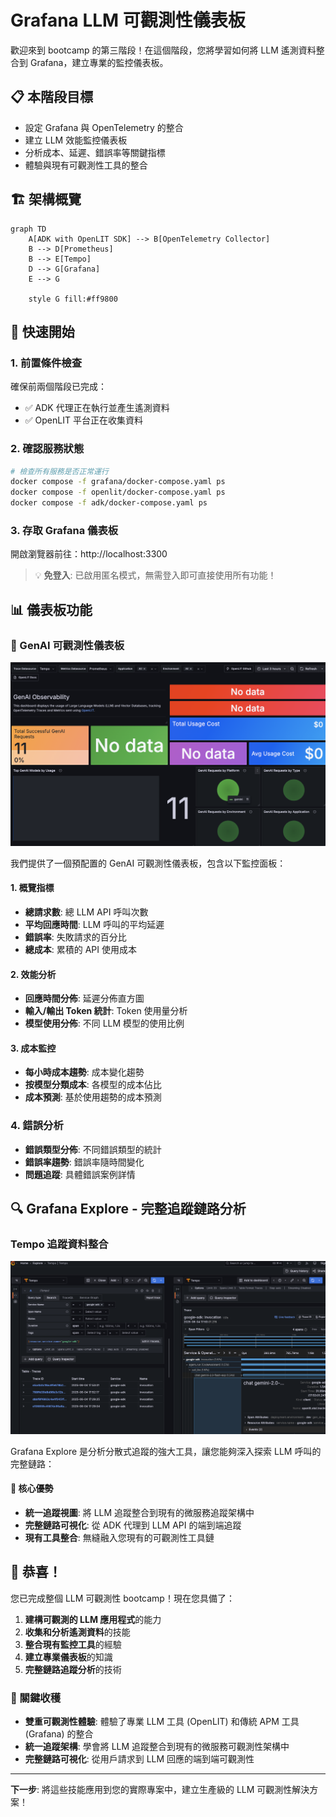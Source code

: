 # Grafana LLM 可觀測性儀表板

歡迎來到 bootcamp 的第三階段！在這個階段，您將學習如何將 LLM 遙測資料整合到 Grafana，建立專業的監控儀表板。

## 📋 本階段目標

- 設定 Grafana 與 OpenTelemetry 的整合
- 建立 LLM 效能監控儀表板
- 分析成本、延遲、錯誤率等關鍵指標
- 體驗與現有可觀測性工具的整合

## 🏗️ 架構概覽

```mermaid
graph TD
    A[ADK with OpenLIT SDK] --> B[OpenTelemetry Collector]
    B --> D[Prometheus]
    B --> E[Tempo]
    D --> G[Grafana]
    E --> G
    
    style G fill:#ff9800
```

## 🚀 快速開始

### 1. 前置條件檢查

確保前兩個階段已完成：
- ✅ ADK 代理正在執行並產生遙測資料
- ✅ OpenLIT 平台正在收集資料

### 2. 確認服務狀態

```bash
# 檢查所有服務是否正常運行
docker compose -f grafana/docker-compose.yaml ps
docker compose -f openlit/docker-compose.yaml ps
docker compose -f adk/docker-compose.yaml ps
```

### 3. 存取 Grafana 儀表板

開啟瀏覽器前往：http://localhost:3300

> 💡 **免登入**: 已啟用匿名模式，無需登入即可直接使用所有功能！

## 📊 儀表板功能

### 🎯 GenAI 可觀測性儀表板

![grafana-dashboard.png](./images/grafana-dashboard.png)

我們提供了一個預配置的 GenAI 可觀測性儀表板，包含以下監控面板：

#### 1. 概覽指標
- **總請求數**: 總 LLM API 呼叫次數
- **平均回應時間**: LLM 呼叫的平均延遲
- **錯誤率**: 失敗請求的百分比
- **總成本**: 累積的 API 使用成本

#### 2. 效能分析
- **回應時間分佈**: 延遲分佈直方圖
- **輸入/輸出 Token 統計**: Token 使用量分析
- **模型使用分佈**: 不同 LLM 模型的使用比例

#### 3. 成本監控
- **每小時成本趨勢**: 成本變化趨勢
- **按模型分類成本**: 各模型的成本佔比
- **成本預測**: 基於使用趨勢的成本預測

### 4. 錯誤分析
- **錯誤類型分佈**: 不同錯誤類型的統計
- **錯誤率趨勢**: 錯誤率隨時間變化
- **問題追蹤**: 具體錯誤案例詳情

## 🔍 Grafana Explore - 完整追蹤鏈路分析

### Tempo 追蹤資料整合

![grafana-explore.png](./images/grafana-explore.png)

Grafana Explore 是分析分散式追蹤的強大工具，讓您能夠深入探索 LLM 呼叫的完整鏈路：

#### 🎯 核心優勢

- **統一追蹤視圖**: 將 LLM 追蹤整合到現有的微服務追蹤架構中
- **完整鏈路可視化**: 從 ADK 代理到 LLM API 的端到端追蹤
- **現有工具整合**: 無縫融入您現有的可觀測性工具鏈

## 🎉 恭喜！

您已完成整個 LLM 可觀測性 bootcamp！現在您具備了：

1. **建構可觀測的 LLM 應用程式**的能力
2. **收集和分析遙測資料**的技能  
3. **整合現有監控工具**的經驗
4. **建立專業儀表板**的知識
5. **完整鏈路追蹤分析**的技術

### 🌟 關鍵收穫

- **雙重可觀測性體驗**: 體驗了專業 LLM 工具 (OpenLIT) 和傳統 APM 工具 (Grafana) 的整合
- **統一追蹤架構**: 學會將 LLM 追蹤整合到現有的微服務可觀測性架構中
- **完整鏈路可視化**: 從用戶請求到 LLM 回應的端到端可觀測性

---

**下一步**: 將這些技能應用到您的實際專案中，建立生產級的 LLM 可觀測性解決方案！
